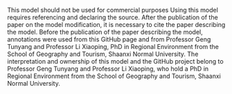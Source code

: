 This model should not be used for commercial purposes
Using this model requires referencing and declaring the source.
After the publication of the paper on the model modification, it is necessary to cite the paper describing the model.
Before the publication of the paper describing the model, annotations were used from this GitHub page and from Professor Geng Tunyang and Professor Li Xiaoping, PhD in Regional Environment from the School of Geography and Tourism, Shaanxi Normal University.
The interpretation and ownership of this model and the GitHub project belong to Professor Geng Tunyang and Professor Li Xiaoping, who hold a PhD in Regional Environment from the School of Geography and Tourism, Shaanxi Normal University.

